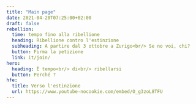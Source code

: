 ```yaml
---
title: "Main page"
date: 2021-04-20T07:25:00+02:00
draft: false
rebellion:
  time: tempo fino alla ribellione 
  heading: Ribellione contro l'estinzione
  subheading: A partire dal 3 ottobre a Zurigo<br/> Se no voi, chi?
  button: Firma la petizione
  link: it/join/
hero:
  heading: È tempo<br/> di<br/> ribellarsi
  button: Perché ? 
hfe:
  title: Verso l'estinzione
  url: https://www.youtube-nocookie.com/embed/O_g3zoL8TFU
---
```

